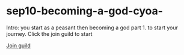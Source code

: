 # sep10-becoming-a-god-cyoa-

Intro: you start as a peasant then becoming a god part 1. to start your journey. Click the join guild to start 

[Join guild](guild.html)